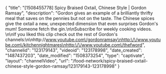 {
    "title": "[1508455778] Spicy Braised Oxtail, Chinese Style | Gordon Ramsay",
    "description": "Gordon gives an example of a brilliantly thrifty meal that saves on the pennies but not on the taste. The Chinese spices give the oxtail a new, unexpected dimension that even surprises Gordon's mum! Someone fetch the gin.\n\nSubscribe for weekly cooking videos. \n\nIf you liked this clip check out the rest of Gordon's channels:\n\nhttp:\/\/www.youtube.com\/gordonramsay\nhttp:\/\/www.youtube.com\/kitchennightmares\nhttp:\/\/www.youtube.com\/thefword",
    "channelid": "123179143",
    "videoid": "123178998",
    "date_created": "1487437203",
    "date_modified": "1508373254",
    "type": "captivate",
    "layout": "channelVideo",
    "url": "\/food-network\/spicy-braised-oxtail-chinese-style-gordon-ramsay\/123179143-123178998"
}